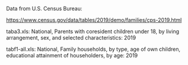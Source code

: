 Data from U.S. Census Bureau:

https://www.census.gov/data/tables/2019/demo/families/cps-2019.html


taba3.xls: National, Parents with coresident children under 18, by living arrangement, sex, and selected characteristics: 2019

tabf1-all.xls: National, Family households, by type, age of own children, educational attainment of householders, by age: 2019
